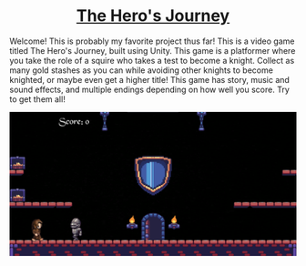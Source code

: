 # <h1 align="center">[The Hero's Journey](https://lhwang.itch.io/the-heros-journey)</h1>

<p>Welcome! This is probably my favorite project thus far! This is a video game titled The Hero's Journey, built using Unity. This game is a platformer where you
take the role of a squire who takes a test to become a knight. Collect as many gold stashes as you can while avoiding other knights to become knighted, or maybe even 
get a higher title! This game has story, music and sound effects, and multiple endings depending on how well you score. Try to get them all!</p>

![example output](https://github.com/LHwang01/heros-journey/blob/main/the-heros-journey.png)

